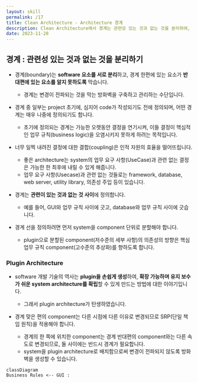 ```yaml
---
layout: skill
permalink: /17
title: Clean Architecture - Architecture 경계
description: Clean Architecture에서 경계는 관련성 있는 것과 없는 것을 분리하여, software 요소를 서로 분리하고, 경계 한편에 있는 요소가 반대편에 있는 요소를 알지 못하도록 막습니다.
date: 2023-11-28
---
```



## 경계 : 관련성 있는 것과 없는 것을 분리하기

- 경계(boundary)는 **software 요소를 서로 분리**하고, 경계 한편에 있는 요소가 **반대편에 있는 요소를 알지 못하도록** 막습니다.
    - 경계는 변경이 전파되는 것을 막는 방화벽을 구축하고 관리하는 수단입니다.

- 경계 중 일부는 project 초기에, 심지어 code가 작성되기도 전에 정의되며, 어떤 경계는 매우 나중에 정의되기도 합니다.
    - 초기에 정의되는 경계는 가능한 오랫동안 결정을 연기시켜, 이들 결정이 핵심적인 업무 규칙(business logic)을 오염시키지 못하게 하려는 목적입니다.

- 너무 일찍 내려진 결정에 대한 결합(coupling)은 인적 자원의 효율을 떨어뜨립니다.
    - 좋은 architecture는 system의 업무 요구 사항(UseCase)과 관련 없는 결정은 가능한 한 최후에 내릴 수 있게 해줍니다.
    - 업무 요구 사항(Usecase)과 관련 없는 것들로는 framework, database, web server, utility library, 의존성 주입 등이 있습니다.

- 경계는 **관련이 있는 것과 없는 것 사이**에 정의합니다.
    - 예를 들어, GUI와 업무 규칙 사이에 긋고, database와 업무 규칙 사이에 긋습니다.

- 경계 선을 정의하려면 먼저 system을 component 단위로 분할해야 합니다.
    - plugin으로 분할된 component(저수준의 세부 사항)의 의존성의 방향은 핵심 업무 규칙 component(고수준의 추상화)를 향하도록 합니다.


### Plugin Architecture

- software 개발 기술의 역사는 **plugin을 손쉽게 생성**하여, **확장 가능하며 유지 보수가 쉬운 system architecture를 확립**할 수 있게 만드는 방법에 대한 이야기입니다.
    - 그래서 plugin architecture가 탄생하였습니다.

- 경계 맞은 편의 component는 다른 시점에 다른 이유로 변경되므로 SRP(단일 책임 원칙)을 적용해야 합니다.
    - 경계의 한 쪽에 위치한 component는 경계 반대편의 component와는 다른 속도로 변경되므로, 둘 사이에는 반드시 경계가 필요합니다.
    - system을 plugin architecture로 배치함으로써 변경이 전파되지 않도록 방화벽을 생성할 수 있습니다.

```mermaid
classDiagram
Business Rules <-- GUI : 